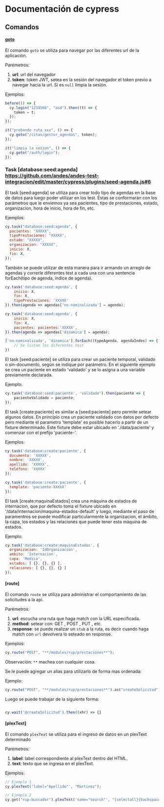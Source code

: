# Documentación de cypress

## Comandos

#### [goto](https://github.com/andes/andes-test-integracion/blob/master/cypress/support/commands.js#L64)

El comando `goto` se utiliza para navegar por las diferentes url de la aplicación.

Parémetros:

1. **url**: url del navegador
2. **token**: token JWT, setea en la sesión del navegador el token previo a navegar hacía la url. Si es `null` límpia la sesión.

Ejemplos:

```javascript
before(() => {
  cy.login("1234566", "asd").then((t) => {
    token = t;
  });
});

it("probando ruta xxx", () => {
  cy.goto("/citas/gestor_agendas", token);
});
```

```javascript
it("limpia la sesion", () => {
  cy.goto("/auth/login");
});
```

### Task [database:seed:agenda] https://github.com/andes/andes-test-integracion/edit/master/cypress/plugins/seed-agenda.js#6

El task [seed:agenda] se utiliza para crear todo tipo de agendas en la base de datos para luego poder utilizar en los test. Éstas se conformarán con los parámetros que le enviemos ya sea pacientes, tipo de prestaciones, estado, organizacion, hora de inicio, hora de fin, etc.

Ejemplos:

```javascript
cy.task("database:seed:agenda", {
  pacientes: "XXXXX",
  tipoPrestaciones: "XXXXX",
  estado: "XXXXX",
  organizacion: "XXXXX",
  inicio: X,
  fin: X,
});
```

También se puede utilizar de esta manera para ir armando un arreglo de agendas y correrle diferentes test a cada una con una sentencia forEach(tipo de agenda, indice de agenda).

```javascript
cy.task('database:seed:agenda', {
    inicio: X,
    fin: X,
    tipoPrestaciones: 'XXXXX'
}).then(agenda => agendas['no-nominalizada'] = agenda);

cy.task('database:seed:agenda', {
    inicio: X,
    fin: X,
    pacientes: pacientes:'XXXXX',
}).then(agenda => agendas['dinamica'] = agenda);

['no-nominalizada', 'dinamica'].forEach((typeAgenda, agendaIndex) => {
    // Se listan los diferentes test
})

```


El task [seed:paciente] se utiliza para crear un paciente temporal, validado o sin-documento, según se indique por parámetro. En el siguiente ejemplo se crea un paciente en estado 'validado' y se lo asigna a una variable previamente declarada.

Ejemplo:

```javascript
cy.task('database:seed:paciente', 'validado').then(paciente => {
    pacienteValidado = paciente;
});
```

El task [create:paciente] es similar a [seed:paciente] pero permite setear algunos datos. En principio crea un paciente validado con datos por defecto pero mediante el parametro 'template' es posible hacerlo a partir de un fixture determinado.
Este fixture debe estar ubicado en './data/paciente' y comenzar con el prefijo 'paciente-'. 

Ejemplos: 

```javascript
cy.task('database:create:paciente', { 
  documento: 'XXXXX', 
  nombre: 'XXXXX', 
  apellido: 'XXXXX', 
  teléfono: 'XXXXX'
});

cy.task('database:create:paciente', {
  template: 'paciente-XXXXX'
});
```

El task [create:maquinaEstados] crea una máquina de estados de internacion, que por defecto toma el fixture ubicado en '/data/internacion/maquina-estados-default' y luego, mediante el paso de paramentros se puede modificar particularmente la organizacion, el ámbito, la capa, los estados y las relaciones que puede tener esta máquina de estados. 

Ejemplo: 
```javascript
cy.task('database:create:maquinaEstados', { 
  organizacion: 'IdOrganizacion', 
  ambito: 'Internacion', 
  capa: 'Medica', 
  estados: [ {}, {}, {} ],
  relaciones: [ {}, {}, {} ]
});
```
#### [route]

El comando `route` se utiliza para administrar el comportamiento de las solicitudes a la api.

Parémetros:

1. **url**: escucha una ruta que haga match con la URL especificada.
2. **method**: setear con: GET , POST , PUT , etc.
3. **response**: se puede realizar un `stub` a la ruta, es decir cuando haga match con `url` devolvera lo seteado en response.

Ejemplos:

```javascript
cy.route("POST", "**/modules/rup/prestaciones**");
```

Observación: `**` machea con cualquier cosa.

Se le puede agregar un alias para utilizarlo de forma mas ordenada:

Ejemplo:

```javascript
cy.route("POST", "**/modules/rup/prestaciones**").as("createSolicitud");
```

Luego se puede trabajar de la siguiente forma:

```javascript

cy.wait('@createSolicitud').then((xhr) => {}

```

#### [plexText]

El comando `plexText` se utiliza para el ingreso de datos en un plexText determinado

Parémetros:

1. **label**: label correspondiente al plexText dentro del HTML.
2. **text**: texto que se ingresa en el plexText.

Ejemplos:

```javascript
// Ejemplo 1
cy.plexText('label="Apellido"', "Martinez");
```

```javascript
// Ejemplo 2
cy.get("rup-buscador").plexText('name="search"', "{selectall}{backspace}");
```
